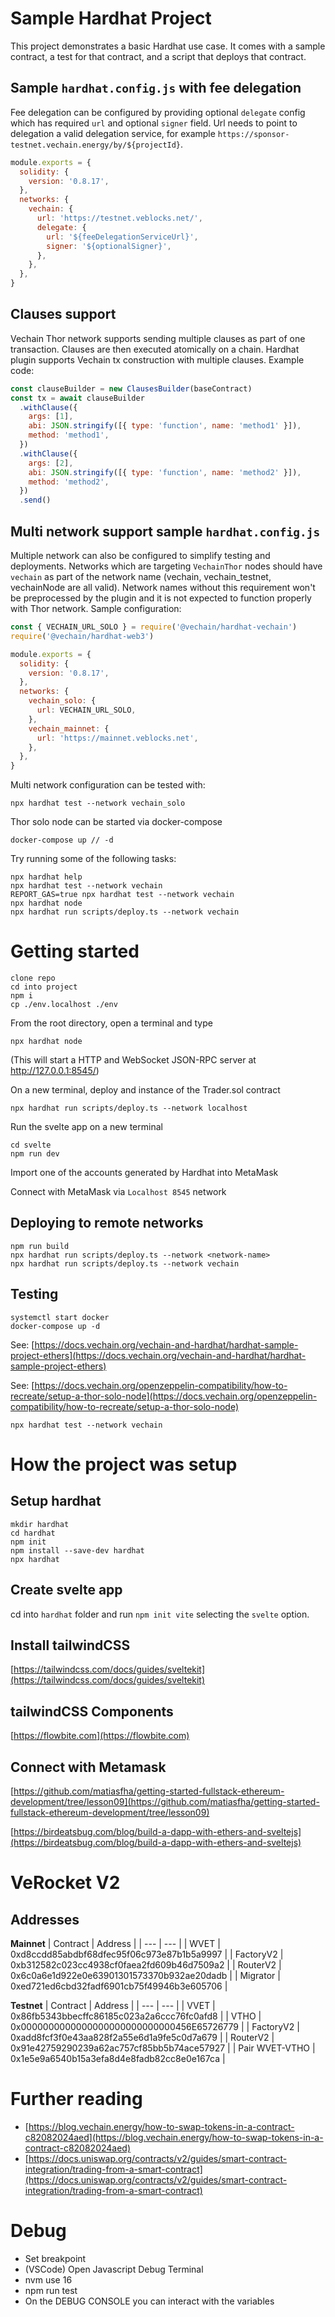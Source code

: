 # Sample Hardhat Project

This project demonstrates a basic Hardhat use case. It comes with a sample contract, a test for that contract, and a script that deploys that contract.

## Sample `hardhat.config.js` with fee delegation

Fee delegation can be configured by providing optional `delegate` config which has required `url` and optional `signer` field. Url needs to point to delegation a valid
delegation service, for example `https://sponsor-testnet.vechain.energy/by/${projectId}`.

```js
module.exports = {
  solidity: {
    version: '0.8.17',
  },
  networks: {
    vechain: {
      url: 'https://testnet.veblocks.net/',
      delegate: {
        url: '${feeDelegationServiceUrl}',
        signer: '${optionalSigner}',
      },
    },
  },
}
```

## Clauses support

Vechain Thor network supports sending multiple clauses as part of one transaction. Clauses are then executed atomically on
a chain. Hardhat plugin supports Vechain tx construction with multiple clauses. Example code:

```js
const clauseBuilder = new ClausesBuilder(baseContract)
const tx = await clauseBuilder
  .withClause({
    args: [1],
    abi: JSON.stringify([{ type: 'function', name: 'method1' }]),
    method: 'method1',
  })
  .withClause({
    args: [2],
    abi: JSON.stringify([{ type: 'function', name: 'method2' }]),
    method: 'method2',
  })
  .send()
```

## Multi network support sample `hardhat.config.js`

Multiple network can also be configured to simplify testing and deployments. Networks which are targeting `VechainThor`
nodes should have `vechain` as part of the network name (vechain, vechain_testnet, vechainNode are all valid). Network
names without this requirement won't be preprocessed by the plugin and it is not expected to function properly with Thor
network. Sample configuration:

```js
const { VECHAIN_URL_SOLO } = require('@vechain/hardhat-vechain')
require('@vechain/hardhat-web3')

module.exports = {
  solidity: {
    version: '0.8.17',
  },
  networks: {
    vechain_solo: {
      url: VECHAIN_URL_SOLO,
    },
    vechain_mainnet: {
      url: 'https://mainnet.veblocks.net',
    },
  },
}
```

Multi network configuration can be tested with:

```shell
npx hardhat test --network vechain_solo
```

Thor solo node can be started via docker-compose

```shell
docker-compose up // -d
```

Try running some of the following tasks:

```shell
npx hardhat help
npx hardhat test --network vechain
REPORT_GAS=true npx hardhat test --network vechain
npx hardhat node
npx hardhat run scripts/deploy.ts --network vechain
```

# Getting started

```
clone repo
cd into project
npm i
cp ./env.localhost ./env
```

From the root directory, open a terminal and type

```
npx hardhat node
```

(This will start a HTTP and WebSocket JSON-RPC server at http://127.0.0.1:8545/)

On a new terminal, deploy and instance of the Trader.sol contract

```
npx hardhat run scripts/deploy.ts --network localhost
```

Run the svelte app on a new terminal

```
cd svelte
npm run dev
```

Import one of the accounts generated by Hardhat into MetaMask

Connect with MetaMask via `Localhost 8545` network

## Deploying to remote networks

```
npm run build
npx hardhat run scripts/deploy.ts --network <network-name>
npx hardhat run scripts/deploy.ts --network vechain
```

## Testing

```
systemctl start docker
docker-compose up -d
```

See: [https://docs.vechain.org/vechain-and-hardhat/hardhat-sample-project-ethers](https://docs.vechain.org/vechain-and-hardhat/hardhat-sample-project-ethers)

See: [https://docs.vechain.org/openzeppelin-compatibility/how-to-recreate/setup-a-thor-solo-node](https://docs.vechain.org/openzeppelin-compatibility/how-to-recreate/setup-a-thor-solo-node)

```
npx hardhat test --network vechain
```

# How the project was setup

## Setup hardhat

```
mkdir hardhat
cd hardhat
npm init
npm install --save-dev hardhat
npx hardhat
```

## Create svelte app

cd into `hardhat` folder and run `npm init vite` selecting the `svelte` option.

## Install tailwindCSS

[https://tailwindcss.com/docs/guides/sveltekit](https://tailwindcss.com/docs/guides/sveltekit)

## tailwindCSS Components

[https://flowbite.com](https://flowbite.com)

## Connect with Metamask

[https://github.com/matiasfha/getting-started-fullstack-ethereum-development/tree/lesson09](https://github.com/matiasfha/getting-started-fullstack-ethereum-development/tree/lesson09)

[https://birdeatsbug.com/blog/build-a-dapp-with-ethers-and-sveltejs](https://birdeatsbug.com/blog/build-a-dapp-with-ethers-and-sveltejs)

# VeRocket V2

## Addresses

**Mainnet**
| Contract | Address |
| --- | --- |
| WVET | 0xd8ccdd85abdbf68dfec95f06c973e87b1b5a9997 |
| FactoryV2 | 0xb312582c023cc4938cf0faea2fd609b46d7509a2 |
| RouterV2 | 0x6c0a6e1d922e0e63901301573370b932ae20dadb |
| Migrator | 0xed721ed6cbd32fadf6901cb75f49946b3e605706 |

**Testnet**
| Contract | Address |
| --- | --- |
| VVET | 0x86fb5343bbecffc86185c023a2a6ccc76fc0afd8 |
| VTHO | 0x0000000000000000000000000000456E65726779 |
| FactoryV2 | 0xadd8fcf3f0e43aa828f2a55e6d1a9fe5c0d7a679 |
| RouterV2 | 0x91e42759290239a62ac757cf85bb5b74ace57927 |
| Pair WVET-VTHO | 0x1e5e9a6540b15a3efa8d4e8fadb82cc8e0e167ca |

# Further reading

- [https://blog.vechain.energy/how-to-swap-tokens-in-a-contract-c82082024aed](https://blog.vechain.energy/how-to-swap-tokens-in-a-contract-c82082024aed)
- [https://docs.uniswap.org/contracts/v2/guides/smart-contract-integration/trading-from-a-smart-contract](https://docs.uniswap.org/contracts/v2/guides/smart-contract-integration/trading-from-a-smart-contract)

# Debug

- Set breakpoint
- (VSCode) Open Javascript Debug Terminal
- nvm use 16
- npm run test
- On the DEBUG CONSOLE you can interact with the variables
